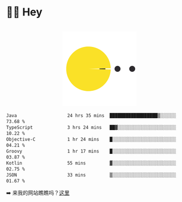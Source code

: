 
# 👋🏻 Hey
<div align="center">
	<br>
	<img src="https://raw.githubusercontent.com/Aniket965/Aniket965/master/pacman.svg?sanitize=true" width="200" height="200">
	<br>
</div>

<!--START_SECTION:waka-->

```text
Java                   24 hrs 35 mins  ██████████████████▒░░░░░░   73.68 %
TypeScript             3 hrs 24 mins   ██▓░░░░░░░░░░░░░░░░░░░░░░   10.22 %
Objective-C            1 hr 24 mins    █░░░░░░░░░░░░░░░░░░░░░░░░   04.21 %
Groovy                 1 hr 17 mins    █░░░░░░░░░░░░░░░░░░░░░░░░   03.87 %
Kotlin                 55 mins         ▓░░░░░░░░░░░░░░░░░░░░░░░░   02.75 %
JSON                   33 mins         ▒░░░░░░░░░░░░░░░░░░░░░░░░   01.67 %
```

<!--END_SECTION:waka-->

 ➡️  来我的网站瞧瞧吗？[这里](https://www.shaolongfei.com)
